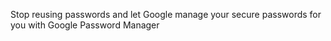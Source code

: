 Stop reusing passwords and let Google manage your secure passwords for you with Google Password Manager

